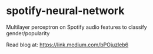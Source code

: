 # spotify-neural-network
Multilayer perceptron on Spotify audio features to classify gender/popularity

Read blog at: https://link.medium.com/bPOjuzleb6
